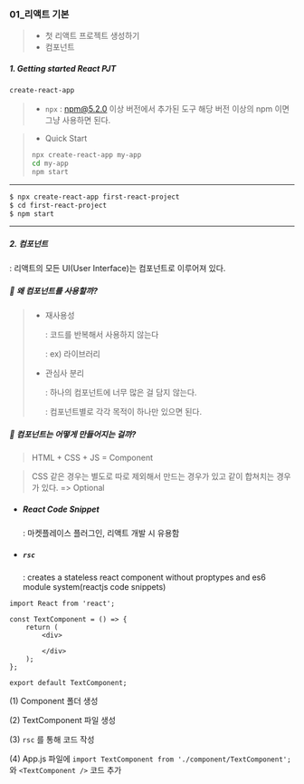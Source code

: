 ### 01_리액트 기본 

> * 첫 리액트 프로젝트 생성하기 
> * 컴포넌트 



##### 1. Getting started React PJT

```bash 
create-react-app
```

> * `npx` : npm@5.2.0 이상 버전에서 추가된 도구 해당 버전 이상의 npm 이면 그냥 사용하면 된다. 

> * Quick Start
>
> ```bash
> npx create-react-app my-app
> cd my-app
> npm start
> ```

---

```bash
$ npx create-react-app first-react-project
$ cd first-react-project
$ npm start
```

---



##### 2. 컴포넌트 

: 리액트의 모든 UI(User Interface)는 컴포넌트로 이루어져 있다. 

##### 🤔 왜 컴포넌트를 사용할까? 

> * 재사용성 
>
>   : 코드를 반복해서 사용하지 않는다 
>
>   : ex) 라이브러리 
>
> * 관심사 분리 
>
>   : 하나의 컴포넌트에 너무 많은 걸 담지 않는다. 
>
>   : 컴포넌트별로 각각 목적이 하나만 있으면 된다. 



##### 🤔 컴포넌트는 어떻게 만들어지는 걸까? 

> HTML + CSS + JS = Component

> CSS 같은 경우는 별도로 따로 제외해서 만드는 경우가 있고 같이 합쳐치는 경우가 있다. => Optional



* ##### React Code Snippet

  : 마켓플레이스 플러그인, 리액트 개발 시 유용함 



* ##### `rsc`

  : creates a stateless react component without proptypes and es6 module system(reactjs code snippets)

```react
import React from 'react';

const TextComponent = () => {
    return (
        <div>

        </div>
    );
};

export default TextComponent;
```



(1) Component 폴더 생성

(2) TextComponent 파일 생성

(3) `rsc` 를 통해 코드 작성 

(4) App.js 파일에 `import TextComponent from './component/TextComponent';` 와 `<TextComponent />` 코드 추가 

